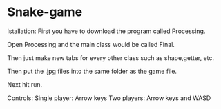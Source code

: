 # Snake-game
Istallation:
First you have to download the program called Processing.


Open Processing and the main class would be called Final.


Then just make new tabs for every other class such as shape,getter, etc.


Then put the .jpg files into the same folder as the game file.


Next hit run.



Controls:
Single player: Arrow keys
Two players: Arrow keys and WASD
